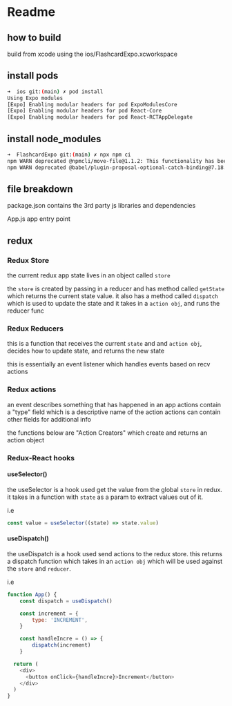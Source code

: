 # Readme

## how to build
build from xcode using the ios/FlashcardExpo.xcworkspace

## install pods
```bash
➜  ios git:(main) ✗ pod install
Using Expo modules
[Expo] Enabling modular headers for pod ExpoModulesCore
[Expo] Enabling modular headers for pod React-Core
[Expo] Enabling modular headers for pod React-RCTAppDelegate
```

## install node_modules
```bash
➜  FlashcardExpo git:(main) ✗ npx npm ci
npm WARN deprecated @npmcli/move-file@1.1.2: This functionality has been moved to @npmcli/fs
npm WARN deprecated @babel/plugin-proposal-optional-catch-binding@7.18.6: This proposal has been merged to the ECMAScript standard and thus this plugin is no longer maintained. Please use @babel/plugin-transf
```



## file breakdown
package.json
    contains the 3rd party js libraries and dependencies

App.js
    app entry point

## redux
### Redux Store
the current redux app state lives in an object called `store`

the `store` is created by passing in a reducer and has method
called `getState` which returns the current state value. it also
has a method called `dispatch` which is used to update the
state and it takes in a `action obj`, and runs the reducer func

### Redux Reducers
this is a function that receives the current `state` and and `action obj`, decides
how to update state, and returns the new state

this is essentially an event listener which handles events based on recv actions

### Redux actions
an event describes something that has happened in an app
actions contain a "type" field which is a descriptive name of the action
actions can contain other fields for additional info

the functions below are "Action Creators" which create and returns
an action object

### Redux-React hooks
#### useSelector()
the useSelector is a hook used get the value from the global `store` in redux.
it takes in a function with `state` as a param to extract values out of it.

i.e
```javascript
const value = useSelector((state) => state.value)
```

#### useDispatch()
the useDispatch is a hook used send actions to the redux store.
this returns a dispatch function which takes in an `action obj` which will be used
against the `store` and `reducer`.
 
i.e
```javascript
function App() {
    const dispatch = useDispatch()

    const increment = {
        type: 'INCREMENT',
    }

    const handleIncre = () => {
        dispatch(increment)
    }

  return (
    <div>
      <button onClick={handleIncre}>Increment</button>
    </div>
  )
}
```
